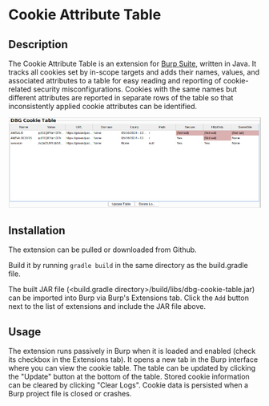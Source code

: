 # Cookie Attribute Table

## Description
The Cookie Attribute Table is an extension for [Burp Suite](https://portswigger.net/burp), written in Java. It tracks all cookies set by in-scope targets and adds their names, values, and associated attributes to a table for easy reading and reporting of cookie-related security misconfigurations. Cookies with the same names but different attributes are reported in separate rows of the table so that inconsistently applied cookie attributes can be identified. 

![instructions.png](./images/cookie-demo.png)

## Installation

The extension can be pulled or downloaded from Github. 

Build it by running `gradle build` in the same directory as the build.gradle file. 

The built JAR file (<build.gradle directory>/build/libs/dbg-cookie-table.jar) can be imported into Burp via Burp's Extensions tab. Click the `Add` button next to the list of extensions and include the JAR file above. 

## Usage

The extension runs passively in Burp when it is loaded and enabled (check its checkbox in the Extensions tab). 
It opens a new tab in the Burp interface where you can view the cookie table. The table can be updated by clicking the "Update" button at the bottom of the table. Stored cookie information can be cleared by clicking "Clear Logs". Cookie data is persisted when a Burp project file is closed or crashes. 

